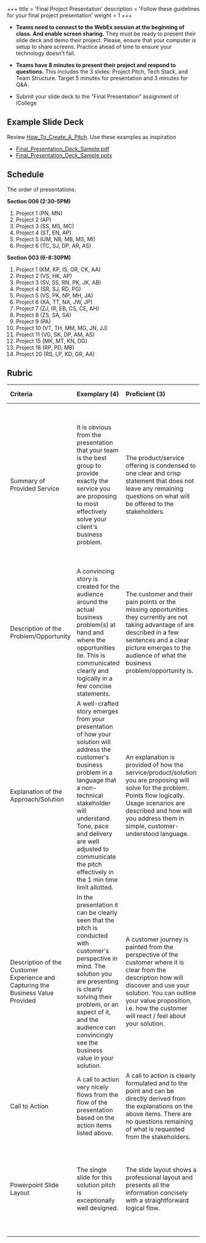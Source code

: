 +++
title = 'Final Project Presentation'
description = 'Follow these guidelines for your final project presentation'
weight = 1
+++




- **Teams need to connect to the WebEx session at the beginning of class. And enable screen sharing.** They must be ready to present their slide deck and demo their project. Please, ensure that your computer is setup to share screens. Practice ahead of time to ensure your technology doesn't fail.

- **Teams have 8 minutes to present their project and respond to questions.** This includes the 3 slides: Project Pitch, Tech Stack, and Team Structure. Target 5 minutes for presentation and 3 minutes for Q&A.

- Submit your slide deck to the "Final Presentation" assignment of iCollege

<!-- more -->

## Example Slide Deck
Review [How_To_Create_A_Pitch](https://insight-gsu-edu-msa8700-public-files-us-east-1.s3.us-east-1.amazonaws.com/docs/How_To_Create_A_Pitch.pptx). Use these examples as inspiration
- [Final_Presentation_Deck_Sample.pdf](https://insight-gsu-edu-msa8700-public-files-us-east-1.s3.us-east-1.amazonaws.com/docs/Final_Presentation_Deck_Sample.pdf)
- [Final_Presentation_Deck_Sample.pptx](https://insight-gsu-edu-msa8700-public-files-us-east-1.s3.us-east-1.amazonaws.com/docs/Final_Presentation_Deck_Sample.pptx)

## Schedule
The order of presentations:

**Section 006 (2:30-5PM)**
1. Project 1 (PN, MN)
2. Project 2 (AP)
3. Project 3 (SS, MS, MC)
4. Project 4 (ST, EN, AP)
5. Project 5 (UM, NB, MB, MS, MI)
6. Project 6 (TC, SJ, DP, AR, AS)

**Section 003 (6-8:30PM)**
1. Project 1 (KM, KP, IS, GR, CK, AA)
2. Project 2 (VS, HK, AP)
3. Project 3 (SV, SS, RN, PK, JK, AB)
4. Project 4 (SR, SJ, RD, PG)
5. Project 5 (VS, PK, NP, MH, JA)
6. Project 6 (XA, TT, NA, JW, JP)
7. Project 7 (ZJ, IR, EB, CS, CE, AH)
8. Project 8 (ZS, SA, SA)
9. Project 9 (PA)
10. Project 10 (VT, TH, MM, MG, JN, JJ)
11. Project 11 (VG, SK, DP, AM, AS)
12. Project 15 (MK, MT, KN, DG)
13. Project 18 (RP, PD, MB)
14. Project 20 (RS, LP, KD, GR, AA)


## Rubric

| Criteria                                                                                   | Exemplary (4)                                                                                                                                                                                                                                                                                          | Proficient (3)                                                                                                                                                                                                                                          | Developing (2)                                                                                                                                                                                                                                                                                         | Beginning (1)                                                                                                                                                                                                                                                                                       | Missing (0)           |
|:-------------------------------------------------------------------------------------------|:-------------------------------------------------------------------------------------------------------------------------------------------------------------------------------------------------------------------------------------------------------------------------------------------------------|:--------------------------------------------------------------------------------------------------------------------------------------------------------------------------------------------------------------------------------------------------------|:-------------------------------------------------------------------------------------------------------------------------------------------------------------------------------------------------------------------------------------------------------------------------------------------------------|:----------------------------------------------------------------------------------------------------------------------------------------------------------------------------------------------------------------------------------------------------------------------------------------------------|:----------------------|
| Summary of Provided Service                                                                | It is obvious from the presentation that your team is the best group to provide exactly the service you are proposing to most effectively solve your client's business problem.                                                                                                                        | The product/service offering is condensed to one clear and crisp statement that does not leave any remaining questions on what will be offered to the stakeholders.                                                                                      | The services/products to be provided to the stakeholder(s) are outlined. But the description could have been made more compact and focused and more clearly formulated. After the description there are still some questions on what your company is exactly going to offer as primary service/product. | From the top statement on the slide it is not clear what the exact service/product is that is being provided to the stakeholder.                                                                                                                                                                  | This item is missing. |
| Description of the Problem/Opportunity                                                     | A convincing story is created for the audience around the actual business problem(s) at hand and where the opportunities lie. This is communicated clearly and logically in a few concise statements.                                                                                                  | The customer and their pain points or the missing opportunities they currently are not taking advantage of are described in a few sentences and a clear picture emerges to the audience of what the business problem/opportunity is.                    | The customer's main pain points are described but there are still questions remaining or too much time and detail is spent on describing instead of connecting them with the suggested solution.                                                                                                       | The customer's pain points are not or not clearly addressed.                                                                                                                                                                                                                                        | This item is missing. |
| Explanation of the Approach/Solution                                                       | A well-crafted story emerges from your presentation of how your solution will address the customer's business problem in a language that a non-technical stakeholder will understand. Tone, pace and delivery are well adjusted to communicate the pitch effectively in the 1 min time limit allotted. | An explanation is provided of how the service/product/solution you are proposing will solve for the problem. Points flow logically. Usage scenarios are described and how will you address them in simple, customer-understood language.                | The business problem and your team's solution are connected and this can be seen from your presentation. But the argumentation does not flow easily, key questions remain whether a better approach exists or whether your solution would truly create business value for the stakeholder.             | There are logical gaps in how your solution connects with the business problem of your customer and the description in the presentation is not easy to follow.                                                                                                                                      | This item is missing. |
| Description of the Customer Experience and Capturing the Business Value Provided           | In the presentation it can be clearly seen that the pitch is conducted with customer's perspective in mind. The solution you are presenting is clearly solving their problem, or an aspect of it, and the audience can convincingly see the business value in your solution.                           | A customer journey is painted from the perspective of the customer where it is clear from the description how will discover and use your solution. You can outline your value proposition, i.e. how the customer will react / feel about your solution. | The business problem and your team's solution are connected and this can be seen from your presentation. But the argumentation does not flow easily, key questions remain whether a better approach exists or whether your solution would truly create business value for the stakeholder.             | There is a disconnect between the customer's problem(s) and the solution your team is proposing. There is the impression that the presented problem serves to justify your team's solution and not the opposite. The business value of your solution is not convincingly presented to the audience. | This item is missing. |
| Call to Action                                                                             | A call to action very nicely flows from the flow of the presentation based on the action items listed above.                                                                                                                                                                                           | A call to action is clearly formulated and to the point and can be directly derived from the explanations on the above items. There are no questions remaining of what is requested from the stakeholders.                                              | A call to action is formulated but could be made more precise and some questions remain.                                                                                                                                                                                                               | A call to action for the stakeholders is not clearly formulated and confusing.                                                                                                                                                                                                                      | This item is missing. |
| Powerpoint Slide Layout                                                                    | The single slide for this solution pitch is exceptionally well designed.                                                                                                                                                                                                                               | The slide layout shows a professional layout and presents all the information concisely with a straightforward logical flow.                                                                                                                            | The slide layout is functional in structure and relating the different apoint above but could be made more effective and further improved to communicate the key messages.                                                                                                                             | The slide layout appears disorganized and hard to follow. A logical flow of information from top to bottom is missing.                                                                                                                                                                              | This item is missing. |

